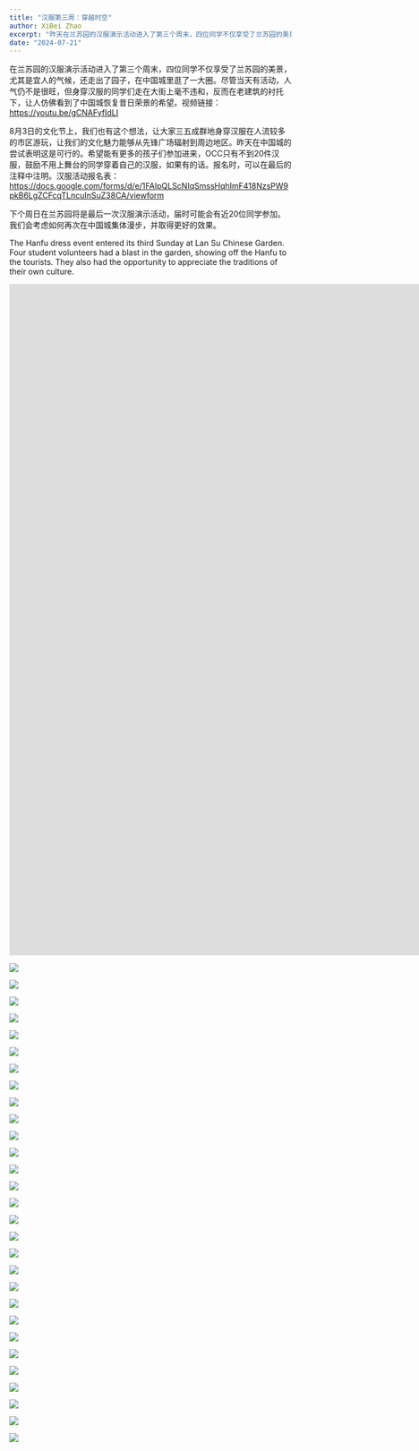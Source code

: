 ```yaml
---
title: "汉服第三周：穿越时空"
author: XiBei Zhao
excerpt: "昨天在兰苏园的汉服演示活动进入了第三个周末，四位同学不仅享受了兰苏园的美景，尤其是宜人的气候，还走出了园子，在中国城里逛了一大圈。尽管当天有活动，人气仍不是很旺，但身穿汉服的同学们走在大街上毫不违和，反而在老建筑的衬托下，让人仿佛看到了中国城恢复昔日荣景的希望。"
date: "2024-07-21"
---
```


在兰苏园的汉服演示活动进入了第三个周末，四位同学不仅享受了兰苏园的美景，尤其是宜人的气候，还走出了园子，在中国城里逛了一大圈。尽管当天有活动，人气仍不是很旺，但身穿汉服的同学们走在大街上毫不违和，反而在老建筑的衬托下，让人仿佛看到了中国城恢复昔日荣景的希望。视频链接：https://youtu.be/gCNAFyfIdLI

8月3日的文化节上，我们也有这个想法，让大家三五成群地身穿汉服在人流较多的市区游玩，让我们的文化魅力能够从先锋广场辐射到周边地区。昨天在中国城的尝试表明这是可行的。希望能有更多的孩子们参加进来，OCC只有不到20件汉服，鼓励不用上舞台的同学穿着自己的汉服，如果有的话。报名时，可以在最后的注释中注明。汉服活动报名表：https://docs.google.com/forms/d/e/1FAIpQLScNIqSmssHqhImF418NzsPW9pkB6LgZCFcqTLncuInSuZ38CA/viewform

下个周日在兰苏园将是最后一次汉服演示活动，届时可能会有近20位同学参加。我们会考虑如何再次在中国城集体漫步，并取得更好的效果。

The Hanfu dress event entered its third Sunday at Lan Su Chinese Garden. Four student volunteers had a blast in the garden, showing off the Hanfu to the tourists. They also had the opportunity to appreciate the traditions of their own culture.

<iframe width="2135" height="1200" src="https://www.youtube.com/embed/gCNAFyfIdLI" title="穿越时空 梦幻兰苏" frameborder="0" allow="accelerometer; autoplay; clipboard-write; encrypted-media; gyroscope; picture-in-picture; web-share" referrerpolicy="strict-origin-when-cross-origin" allowfullscreen></iframe>

<br>

![](https://res.cloudinary.com/dhngj18do/image/upload/f_auto,q_auto/v1/images/452443359_474297751901979_7104403935359459119_n)

![](https://res.cloudinary.com/dhngj18do/image/upload/f_auto,q_auto/v1/images/452277979_474297888568632_2175851585659633078_n)

![](https://res.cloudinary.com/dhngj18do/image/upload/f_auto,q_auto/v1/images/452442000_474825548515866_2730971119507251899_n)

![](https://res.cloudinary.com/dhngj18do/image/upload/f_auto,q_auto/v1/images/452324502_474299615235126_191686997496810040_n)

![](https://res.cloudinary.com/dhngj18do/image/upload/f_auto,q_auto/v1/images/452459128_474299758568445_2818289194376552872_n)

![](https://res.cloudinary.com/dhngj18do/image/upload/f_auto,q_auto/v1/images/452443359_474297781901976_1531343586421536501_n)

![](https://res.cloudinary.com/dhngj18do/image/upload/f_auto,q_auto/v1/images/452440230_474297808568640_762754781914018495_n)

![](https://res.cloudinary.com/dhngj18do/image/upload/f_auto,q_auto/v1/images/452282952_474299215235166_4258969318819998726_n)

![](https://res.cloudinary.com/dhngj18do/image/upload/f_auto,q_auto/v1/images/452442004_474297945235293_3271797010543054435_n)

![](https://res.cloudinary.com/dhngj18do/image/upload/f_auto,q_auto/v1/images/452515952_474299241901830_5554148138933887310_n)

![](https://res.cloudinary.com/dhngj18do/image/upload/f_auto,q_auto/v1/images/452343746_474299228568498_8788844849771022698_n)

![](https://res.cloudinary.com/dhngj18do/image/upload/f_auto,q_auto/v1/images/452441732_474299331901821_4792985294913046599_n)

![](https://res.cloudinary.com/dhngj18do/image/upload/f_auto,q_auto/v1/images/452442015_474299298568491_7456867759600959951_n)

![](https://res.cloudinary.com/dhngj18do/image/upload/f_auto,q_auto/v1/images/452279159_474299378568483_5138704194477201158_n)

![](https://res.cloudinary.com/dhngj18do/image/upload/f_auto,q_auto/v1/images/452250845_474299321901822_4652309097482275421_n)

![](https://res.cloudinary.com/dhngj18do/image/upload/f_auto,q_auto/v1/images/452287712_474299415235146_181071349548284006_n)

![](https://res.cloudinary.com/dhngj18do/image/upload/f_auto,q_auto/v1/images/452440417_474299411901813_4854567310634184440_n)

![](https://res.cloudinary.com/dhngj18do/image/upload/f_auto,q_auto/v1/images/452480766_474299485235139_2116713041142020548_n)

![](https://res.cloudinary.com/dhngj18do/image/upload/f_auto,q_auto/v1/images/452483182_474299455235142_8257694787609458704_n)

![](https://res.cloudinary.com/dhngj18do/image/upload/f_auto,q_auto/v1/images/452440438_474299528568468_7667540110292437311_n)

![](https://res.cloudinary.com/dhngj18do/image/upload/f_auto,q_auto/v1/images/452344126_474299498568471_308043274702678811_n)

![](https://res.cloudinary.com/dhngj18do/image/upload/f_auto,q_auto/v1/images/452324225_474299565235131_7848704070747117414_n)

![](https://res.cloudinary.com/dhngj18do/image/upload/f_auto,q_auto/v1/images/452331428_474299585235129_7096803796642836372_n)

![](https://res.cloudinary.com/dhngj18do/image/upload/f_auto,q_auto/v1/images/452343746_474299668568454_2951429873314999619_n)

![](https://res.cloudinary.com/dhngj18do/image/upload/f_auto,q_auto/v1/images/452443546_474299648568456_1260417268855763923_n)

![](https://res.cloudinary.com/dhngj18do/image/upload/f_auto,q_auto/v1/images/452623384_474299725235115_8663956555156397021_n)

![](https://res.cloudinary.com/dhngj18do/image/upload/f_auto,q_auto/v1/images/452307065_474299685235119_270649899827302047_n)

![](https://res.cloudinary.com/dhngj18do/image/upload/f_auto,q_auto/v1/images/452376029_474299818568439_9198929723217890421_n)

![](https://res.cloudinary.com/dhngj18do/image/upload/f_auto,q_auto/v1/images/452226071_474299768568444_8831745374735189635_n)
